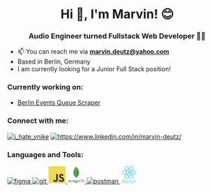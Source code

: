 <h1 align="center">Hi 👋, I'm Marvin! 😊</h1>
<h3 align="center">Audio Engineer turned Fullstack Web Developer 👨‍🏫</h3>

- 📫 You can reach me via **marvin.deutz@yahoo.com**
- Based in Berlin, Germany
- I am currently looking for a Junior Full Stack position! 

<h3 align="left">Currently working on:</h3>
<ul>
  <li><a href="https://github.com/megravity/event-queue-scraper" target="_blank">Berlin Events Queue Scraper</a></li>
</ul>

<h3 align="left">Connect with me:</h3>
<p align="left">
<a href="https://twitter.com/i_hate_vnike" target="blank"><img align="center" src="https://raw.githubusercontent.com/rahuldkjain/github-profile-readme-generator/master/src/images/icons/Social/twitter.svg" alt="i_hate_vnike" height="30" width="40" /></a>
<a href="https://linkedin.com/in/https://www.linkedin.com/in/marvin-deutz/" target="blank"><img align="center" src="https://raw.githubusercontent.com/rahuldkjain/github-profile-readme-generator/master/src/images/icons/Social/linked-in-alt.svg" alt="https://www.linkedin.com/in/marvin-deutz/" height="30" width="40" /></a>
</p>

<h3 align="left">Languages and Tools:</h3>
<p align="left"> <a href="https://www.figma.com/" target="_blank" rel="noreferrer"> <img src="https://www.vectorlogo.zone/logos/figma/figma-icon.svg" alt="figma" width="40" height="40"/> </a> <a href="https://git-scm.com/" target="_blank" rel="noreferrer"> <img src="https://www.vectorlogo.zone/logos/git-scm/git-scm-icon.svg" alt="git" width="40" height="40"/> </a> <a href="https://developer.mozilla.org/en-US/docs/Web/JavaScript" target="_blank" rel="noreferrer"> <img src="https://raw.githubusercontent.com/devicons/devicon/master/icons/javascript/javascript-original.svg" alt="javascript" width="40" height="40"/> </a> <a href="https://www.mongodb.com/" target="_blank" rel="noreferrer"> <img src="https://raw.githubusercontent.com/devicons/devicon/master/icons/mongodb/mongodb-original-wordmark.svg" alt="mongodb" width="40" height="40"/> </a> <a href="https://postman.com" target="_blank" rel="noreferrer"> <img src="https://www.vectorlogo.zone/logos/getpostman/getpostman-icon.svg" alt="postman" width="40" height="40"/> </a> <a href="https://reactjs.org/" target="_blank" rel="noreferrer"> <img src="https://raw.githubusercontent.com/devicons/devicon/master/icons/react/react-original-wordmark.svg" alt="react" width="40" height="40"/> </a> </p>
